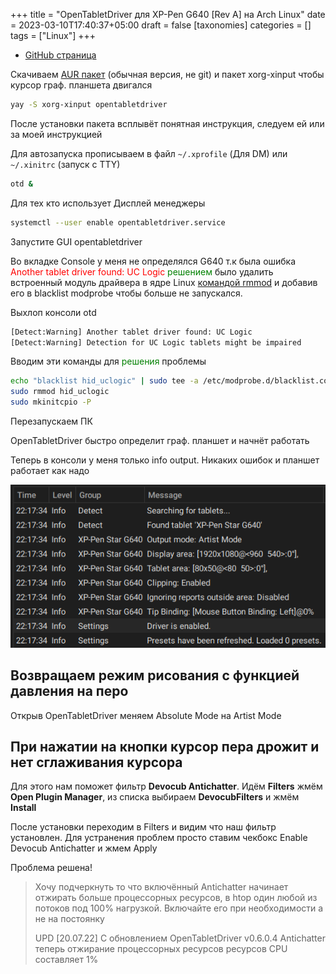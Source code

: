 +++
title = "OpenTabletDriver для XP-Pen G640 [Rev A] на Arch Linux"
date = 2023-03-10T17:40:37+05:00
draft = false
[taxonomies]
categories = []
tags = ["Linux"]
+++

- [GitHub страница](https://github.com/OpenTabletDriver/OpenTabletDriver)

Скачиваем [AUR пакет](https://aur.archlinux.org/packages/opentabletdriver) (обычная версия, не git) и пакет xorg-xinput чтобы курсор граф. планшета двигался

```sh
yay -S xorg-xinput opentabletdriver
```

После установки пакета всплывёт понятная инструкция, следуем ей или за моей инструкцией

Для автозапуска прописываем в файл `~/.xprofile` (Для DM) или `~/.xinitrc` (запуск с TTY)

```sh
otd &
```

Для тех кто использует Дисплей менеджеры

```sh
systemctl --user enable opentabletdriver.service
```

Запустите GUI opentabletdriver

Во вкладке Console у меня не определялся G640 т.к была ошибка <span style="color:red">Another tablet driver found: UC Logic</span> <span style="color:green">решением</span> было удалить встроенный модуль драйвера в ядре Linux [командой rmmod](https://www.opennet.ru/man.shtml?topic=rmmod&category=8&russian=2) и добавив его в blacklist modprobe чтобы больше не запускался.

Выхлоп консоли otd

```txt
[Detect:Warning] Another tablet driver found: UC Logic
[Detect:Warning] Detection for UC Logic tablets might be impaired
```

Вводим эти команды для <span style="color:green">решения</span> проблемы

```sh
echo "blacklist hid_uclogic" | sudo tee -a /etc/modprobe.d/blacklist.conf >/dev/null
sudo rmmod hid_uclogic
sudo mkinitcpio -P
```

Перезапускаем ПК

OpenTabletDriver быстро определит граф. планшет и начнёт работать

Теперь в консоли у меня только info output. Никаких ошибок и планшет работает как надо

![](/images/OpenTabletDriver-xp-pen-g640-rev-a-on-archlinux/2022-03-18-22-19.png)

## Возвращаем режим рисования с функцией давления на перо

Открыв OpenTabletDriver меняем Absolute Mode на Artist Mode

## При нажатии на кнопки курсор пера дрожит и нет сглаживания курсора

Для этого нам поможет фильтр **Devocub Antichatter**. Идём **Filters** жмём **Open Plugin Manager**, из списка выбираем **DevocubFilters** и жмём **Install**

После установки переходим в Filters и видим что наш фильтр установлен. Для устранения проблем просто ставим чекбокс Enable Devocub Antichatter и жмем Apply

Проблема решена!

> Хочу подчеркнуть то что включённый Antichatter начинает отжирать больше процессорных ресурсов, в htop один любой из потоков под 100% нагрузкой. Включайте его при необходимости а не на постоянку
>
> UPD [20.07.22] С обновлением OpenTabletDriver v0.6.0.4 Antichatter теперь отжирание процессорных ресурсов ресурсов CPU составляет 1%
